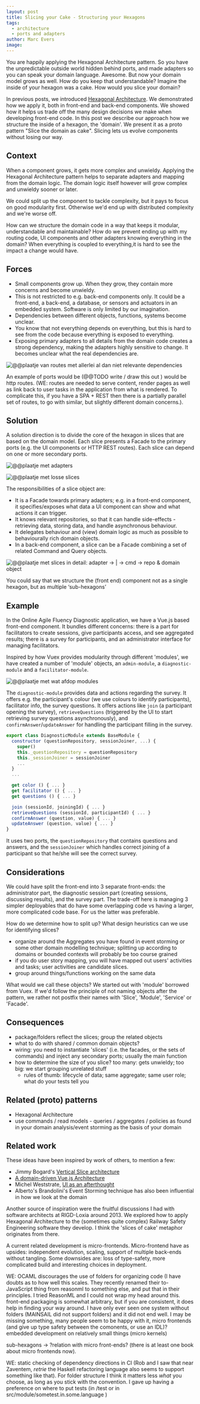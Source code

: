 ```yaml
---
layout: post
title: Slicing your Cake - Structuring your Hexagons
tags:
  - architecture
  - ports and adapters
author: Marc Evers
image: 
---
```


You are happily applying the Hexagonal Architecture pattern. So you have the
unpredictable outside world hidden behind ports, and made adapters so you can
speak your domain language. Awesome. But now your domain model grows as well.
How do you keep that understandable? Imagine the inside of your hexagon was a
cake. How would you slice your domain?

In previous posts, we introduced [Hexagonal
Architecture](http://localhost:8082/2020/08/20/hexagonal-architecture.html). We
demonstrated how we apply it, both in front-end and back-end components. We
showed how it helps us trade off the many design decisions we make when
developing front-end code. In this post we describe our approach how we
structure the inside of a hexagon, the 'domain'. We present it as a proto
pattern "Slice the domain as cake". Slicing lets us evolve components without
losing our way.

## Context 

When a component grows, it gets more complex and unwieldy. Applying the
Hexagonal Architecture pattern helps to separate adapters and mapping from the
domain logic. The domain logic itself however will grow complex and unwieldy
sooner or later.

We could split up the component to tackle complexity, but it pays to focus on
good modularity first. Otherwise we'd end up with distributed complexity and
we're worse off.

How can we structure the domain code in a way that keeps it modular,
understandable and maintainable? How do we prevent ending up with my routing
code, UI components and other adapters knowing everything in the domain? When
everything is coupled to everything,it is hard to see the impact a change would
have.

## Forces

- Small components grow up. When they grow, they contain more concerns and
  become unwieldy. 
- This is not restricted to e.g. back-end components only. It could be a
  front-end, a back-end, a database, or sensors and actuators in an embedded
  system. Software is only limited by our imagination. 
- Dependencies between different objects, functions, systems become unclear.
- You know that not everything depends on everything, but this is hard to see
  from the code because everything is exposed to everything.
- Exposing primary adapters to all details from the domain code creates a strong
  dependency, making the adapters highly sensitive to change. It becomes unclear
  what the real dependencies are.

![@@plaatje van routes met allerlei al dan niet relevante dependencies]()

An example of ports would be (@@TODO write / draw this out ) would be http routes. (WE: routes are needed to serve content, render pages as well as link back to user tasks in the application from what is rendered. To complicate this, if you have a SPA +  REST then there is a partially parallel set of routes, to go with similar, but slightly different domain concerns.).

## Solution

A solution direction is to divide the core of the hexagon in slices that are
based on the domain model. Each slice presents a Facade to the primary ports
(e.g. the UI components or HTTP REST routes). Each slice can depend on one or
more secondary ports.

![@@plaatje met adapters]()

![@@plaatje met losse slices]()

The responsibilities of a slice object are:
- It is a Facade towards primary adapters; e.g. in a front-end component, it
  specifies/exposes what data a UI component can show and what actions it can
  trigger.
- It knows relevant repositories, so that it can handle side-effects -
  retrieving data, storing data, and handle asynchronous behaviour.
- It delegates behaviour and (view) domain logic as much as possible to
  behaviourally rich domain objects. 
- In a back-end component, a slice can be a Facade combining a set of related
  Command and Query objects.

![@@plaatje met slices in detail: adapter -> | -> cmd -> repo & domain object]()

You could say that we structure the (front end) component not as a single hexagon, but as multiple ‘sub-hexagons’

## Example 

In the Online Agile Fluency Diagnostic application, we have a Vue.js based
front-end component. It bundles different concerns: there is a part for
facilitators to create sessions, give participants access, and see aggregated
results; there is a survey for participants, and an administrator interface for
managing facilitators.

Inspired by how Vuex provides modularity through different 'modules', we have created a number of 'module' objects, an `admin-module`, a `diagnostic-module` and a `facilitator-module`.

![@@plaatje met wat afdop modules]()

The `diagnostic-module` provides data and actions regarding the survey. It
offers e.g. the participant's colour (we use colours to identify participants),
facilitator info, the survey questions. It offers actions like `join` (a
participant opening the survey), `retrieveQuestions` (triggered by the UI to
start retrieving survey questions asynchronously), and
`confirmAnswer`/`updateAnswer` for handling the participant filling in the
survey.

```javascript
export class DiagnosticModule extends BaseModule {
  constructor (questionRepository, sessionJoiner, ...) {
    super()
    this._questionRepository = questionRepository
    this._sessionJoiner = sessionJoiner
    ...
  }
  ...

  get color () { ... }
  get facilitator () { ... }
  get questions () { ... }

  join (sessionId, joiningId) { ... }
  retrieveQuestions (sessionId, participantId) { ... }
  confirmAnswer (question, value) { ... }
  updateAnswer (question, value) { ... }
}
```

It uses two ports, the `questionRepository` that contains questions and answers,
and the `sessionJoiner` which handles correct joining of a participant so that
he/she will see the correct survey.

## Considerations

We could have split the front-end into 3 separate front-ends: the administrator
part, the diagnostic session part (creating sessions, discussing results), and
the survey part. The trade-off here is managing 3 simpler deployables that do
have some overlapping code vs having a larger, more complicated code base. For
us the latter was preferable.

How do we determine how to split up? What design heuristics can we use for identifying slices?
- organize around the Aggregates you have found in event storming or some other
  domain modelling technique; splitting up according to domains or bounded
  contexts will probably be too course grained
- if you do user story mapping, you will have mapped out users' activities and
  tasks; user activities are candidate slices.
- group around things/functions working on the same data

What would we call these objects? We started out with 'module' borrowed from
Vuex. If we'd follow the principle of not naming objects after the pattern, we rather not postfix their names with 'Slice', 'Module', 'Service' or 'Facade'.
  
## Consequences

- package/folders reflect the slices; group the related objects
- what to do with shared / common domain objects?
- wiring: you need to instantiate 'slices' (i.e. the facades, or the sets of commands) and inject any secondary ports; usually the main function
- how to determine the size of you slice? too many: gets unwieldy; too big: we start grouping unrelated stuff
  - rules of thumb: lifecycle of data; same aggregate; same user role; what do your tests tell you

## Related (proto) patterns

- Hexagonal Architecture
- use commands / read models - queries / aggregates / policies as found in your domain analysis/event storming as the basis of your domain

## Related work

These ideas have been inspired by work of others, to mention a few:
- Jimmy Bogard's [Vertical Slice architecture](https://jimmybogard.com/vertical-slice-architecture/amp/)
- [A domain-driven Vue.js Architecture](https://medium.com/bauer-kirch/a-domain-driven-vue-js-architecture-77771c20f0da)
- Michel Weststrate, [UI as an afterthought](https://michel.codes/blogs/ui-as-an-afterthought)
- Alberto's Brandolini's Event Storming technique has also been influential in how we look at the domain

Another source of inspiration were the fruitful discussions I had with software
architects at RIGD-Loxia around 2013. We explored how to apply Hexagonal
Architecture to the (sometimes quite complex) Railway Safety Engineering
software they develop. I think the 'slices of cake' metaphor originates from
there.

A current related development is micro-frontends. Micro-frontend have as
upsides: independent evolution, scaling, support of multiple back-ends without
tangling. Some downsides are: loss of type-safety, more complicated build and
interesting choices in deployment.

WE: OCAML discourages the use of folders for organizing code (I have doubts as to  how well this scales. They recently renamed their to-JavaScript thing from reasonml to something else, and put that in their principles. I tried ReasonML and I could not  wrap my head around this. front-end packaging is somewhat arbitrary, but if you are consistent, it does help in finding your way around. I have only ever seen one system without folders (MAINSAIL did not support folders) and it did not end well. I may be  missing something, many people seem to be happy with it, micro frontends (and give up type safety between the comonents, or use an IDL)? embedded development on relatively small things (micro kernels)

sub-hexagons -> ?relation with micro front-ends? (there is at least one book about micro frontends now).

WE: static checking of dependency directions in CI (Rob and I saw that near Zaventem, _retrie_  the Haskell refactoring language also seems to support something like that). For folder structure I think it matters less _what_ you choose, as long as you stick with the convention. I gave up having a preference on where to put tests (in /test or in src/module/sometest.in.some.language )

